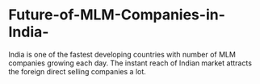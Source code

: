 Future-of-MLM-Companies-in-India-
=================================

India is one of the fastest developing countries with number of MLM companies growing each day. The instant reach of Indian market attracts the foreign direct selling companies a lot.

